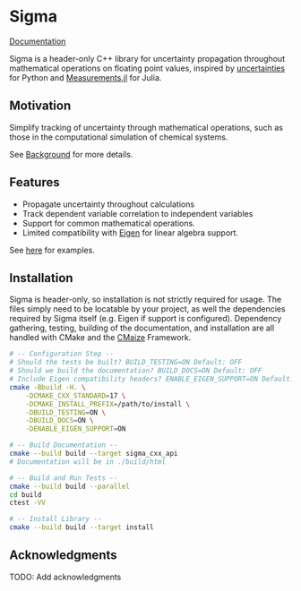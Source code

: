 # Sigma 

[Documentation](https://qcuncertainty.github.io/sigma/)

Sigma is a header-only C++ library for uncertainty propagation throughout
mathematical operations on floating point values, inspired by
[uncertainties](https://github.com/lmfit/uncertainties) for Python and
[Measurements.jl](https://github.com/JuliaPhysics/Measurements.jl) for Julia.

## Motivation
Simplify tracking of uncertainty through mathematical operations, such as those
in the computational simulation of chemical systems.

See [Background](./docs/background.md) for more details.

## Features
- Propagate uncertainty throughout calculations
- Track dependent variable correlation to independent variables
- Support for common mathematical operations.
- Limited compatibility with [Eigen](https://eigen.tuxfamily.org/index.php?title=Main_Page)
  for linear algebra support.

See [here](./docs/examples.md) for examples.

## Installation
Sigma is header-only, so installation is not strictly required for usage. The
files simply need to be locatable by your project, as well the dependencies
required by Sigma itself (e.g. Eigen if support is configured). Dependency
gathering, testing, building of the documentation, and installation are all
handled with CMake and the [CMaize](https://github.com/CMakePP/CMaize) 
Framework.

```Bash
# -- Configuration Step --
# Should the tests be built? BUILD_TESTING=ON Default: OFF
# Should we build the documentation? BUILD_DOCS=ON Default: OFF
# Include Eigen compatibility headers? ENABLE_EIGEN_SUPPORT=ON Default: ON
cmake -Bbuild -H. \
    -DCMAKE_CXX_STANDARD=17 \
    -DCMAKE_INSTALL_PREFIX=/path/to/install \
    -DBUILD_TESTING=ON \
    -DBUILD_DOCS=ON \
    -DENABLE_EIGEN_SUPPORT=ON

# -- Build Documentation --
cmake --build build --target sigma_cxx_api
# Documentation will be in ./build/html

# -- Build and Run Tests --
cmake --build build --parallel
cd build
ctest -VV

# -- Install Library --
cmake --build build --target install
```

## Acknowledgments
TODO: Add acknowledgments
